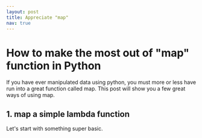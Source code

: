 ```yaml
---
layout: post
title: Appreciate "map"
nav: true
---
```


# How to make the most out of "map" function in Python

If you have ever manipulated data using python, you must more or less have run into a great function called map. This post will show you a few great ways of using map.

## 1. map a simple lambda function
Let's start with something super basic.